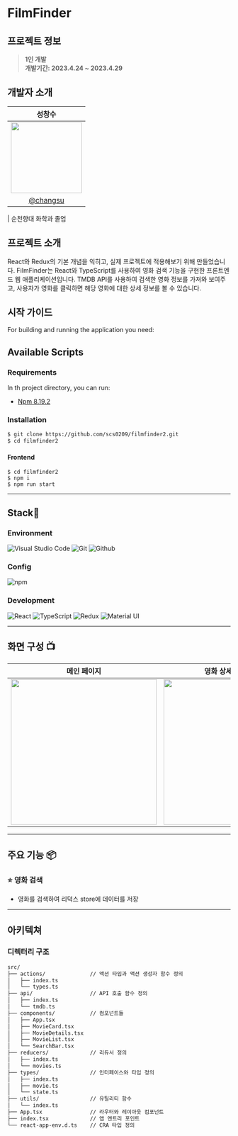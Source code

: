 # FilmFinder

## 프로젝트 정보

> **1인 개발** <br/> **개발기간: 2023.4.24 ~ 2023.4.29**

## 개발자 소개

|                                                              성창수                                                              |
| :------------------------------------------------------------------------------------------------------------------------------: |
| <img src="https://user-images.githubusercontent.com/110822847/229564340-070947f1-3f34-4cf4-b25f-ffe2d274be50.jpg" width="160px"> |
|                                              [@changsu](https://github.com/scs0209)                                              |

| 순천향대 화학과 졸업

## 프로젝트 소개

React와 Redux의 기본 개념을 익히고, 실제 프로젝트에 적용해보기 위해 만들었습니다.
FilmFinder는 React와 TypeScript를 사용하여 영화 검색 기능을 구현한 프론트엔드 웹 애플리케이션입니다. TMDB API를 사용하여 검색한 영화 정보를 가져와 보여주고, 사용자가 영화를 클릭하면 해당 영화에 대한 상세 정보를 볼 수 있습니다.

## 시작 가이드

For building and running the application you need:

## Available Scripts

### Requirements

In th project directory, you can run:

- [Npm 8.19.2](https://www.npmjs.com/package/npm/v/8.19.2)

### Installation

```bash
$ git clone https://github.com/scs0209/filmfinder2.git
$ cd filmfinder2
```

#### Frontend

```
$ cd filmfinder2
$ npm i
$ npm run start
```

---

## Stack🤡

### Environment

![Visual Studio Code](https://img.shields.io/badge/Visual%20Studio%20Code-007ACC?style=for-the-badge&logo=Visual%20Studio%20Code&logoColor=white)
![Git](https://img.shields.io/badge/Git-F05032?style=for-the-badge&logo=Git&logoColor=white)
![Github](https://img.shields.io/badge/GitHub-181717?style=for-the-badge&logo=GitHub&logoColor=white)

### Config

![npm](https://img.shields.io/badge/npm-CB3837?style=for-the-badge&logo=npm&logoColor=white)

### Development

![React](https://img.shields.io/badge/React-20232A?style=for-the-badge&logo=react&logoColor=61DAFB)
![TypeScript](https://img.shields.io/badge/-TypeScript-3178C6?style=for-the-badge&logo=typescript&logoColor=white)
![Redux](https://img.shields.io/badge/Redux-764ABC?style=for-the-badge&logo=redux&logoColor=white)
![Material UI](https://img.shields.io/badge/Material_UI-0081CB?style=for-the-badge&logo=material-ui&logoColor=white)

---

## 화면 구성 📺

|                                                           메인 페이지                                                            |                                                      영화 상세 정보 페이지                                                      |
| :------------------------------------------------------------------------------------------------------------------------------: | :-----------------------------------------------------------------------------------------------------------------------------: |
| <img width="329" src= "https://user-images.githubusercontent.com/110822847/235189563-933ae0c0-53c8-471c-b7ca-222a1216a14c.PNG"/> | <img width="329" src="https://user-images.githubusercontent.com/110822847/235189718-e76f7a48-7bba-4ad2-a559-d72e58b4ff08.PNG"/> |

---

## 주요 기능 📦

### ⭐️ 영화 검색

- 영화를 검색하여 리덕스 store에 데이터를 저장

---

## 아키텍쳐

### 디렉터리 구조

```bash
src/
├── actions/              // 액션 타입과 액션 생성자 함수 정의
│   ├── index.ts
│   └── types.ts
├── api/                  // API 호출 함수 정의
│   ├── index.ts
│   └── tmdb.ts
├── components/           // 컴포넌트들
│   ├── App.tsx
│   ├── MovieCard.tsx
│   ├── MovieDetails.tsx
│   ├── MovieList.tsx
│   └── SearchBar.tsx
├── reducers/             // 리듀서 정의
│   ├── index.ts
│   └── movies.ts
├── types/                // 인터페이스와 타입 정의
│   ├── index.ts
│   ├── movie.ts
│   └── state.ts
├── utils/                // 유틸리티 함수
│   └── index.ts
├── App.tsx               // 라우터와 레이아웃 컴포넌트
├── index.tsx             // 앱 엔트리 포인트
└── react-app-env.d.ts    // CRA 타입 정의
```
